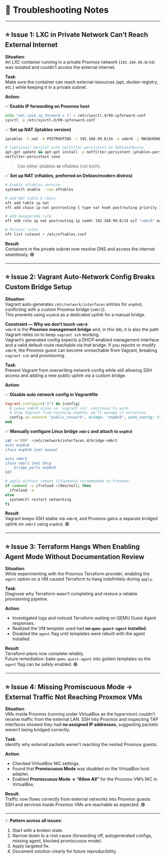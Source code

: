 # 🚨 Troubleshooting Notes

---

## ⭐ Issue 1: LXC in Private Network Can’t Reach External Internet

**Situation**:  
An LXC container running in a private Proxmox network (`192.168.99.0/24`) was isolated and couldn’t access the external internet.

**Task**:  
Make sure the container can reach external resources (apt, docker registry, etc.) while keeping it in a private subnet.

**Action**:  

✅ **Enable IP forwarding on Proxmox host**  
```bash
echo "net.ipv4.ip_forward = 1" > /etc/sysctl.d/99-ipforward.conf
sysctl -p /etc/sysctl.d/99-ipforward.conf
```

✅ **Set up NAT (iptables version)**  
```bash
iptables -t nat -A POSTROUTING -s 192.168.99.0/24 -o vmbr0 -j MASQUERADE

# (optional) persist with netfilter-persistent on Debian/Ubuntu
apt-get update && apt-get install -y netfilter-persistent iptables-persistent
netfilter-persistent save
```
> Use either iptables **or** nftables (not both).

✅ **Set up NAT (nftables, preferred on Debian/modern distros)**  
```bash
# Enable nftables service
systemctl enable --now nftables

# Add NAT table & chain
nft add table ip nat
nft add chain ip nat postrouting { type nat hook postrouting priority 100 \; }

# Add masquerade rule
nft add rule ip nat postrouting ip saddr 192.168.99.0/24 oif "vmbr0" masquerade

# Persist rules
nft list ruleset > /etc/nftables.conf
```

**Result**:  
Containers in the private subnet now resolve DNS and access the internet seamlessly. 🟢

---

## ⭐ Issue 2: Vagrant Auto-Network Config Breaks Custom Bridge Setup

**Situation**:  
Vagrant auto-generates `/etc/network/interfaces` entries for `enp0s8`, conflicting with a custom Proxmox bridge (`vmbr2`).  
This prevents using `enp0s8` as a dedicated uplink for a manual bridge.

**Constraint — Why we don’t touch `vmbr0`**:  
`vmbr0` is the **Proxmox management bridge** and, in this lab, it is also the path Vagrant relies on to keep `vagrant ssh` working.  
Vagrant’s generated config expects a DHCP‑enabled management interface and a valid default route reachable via that bridge. If you repoint or modify `vmbr0`, the Proxmox guest can become unreachable from Vagrant, breaking `vagrant ssh` and provisioning.

**Task**:  
Prevent Vagrant from overwriting network config while still allowing SSH access and adding a new public uplink via a custom bridge.

**Action**:  

✅ **Disable auto network config in Vagrantfile**  
```ruby
Vagrant.configure("2") do |config|
  # Leave vmbr0 alone so `vagrant ssh` continues to work.
  # Stop Vagrant from touching enp0s8; we’ll manage it ourselves.
  config.vm.network "public_network", bridge: "enp0s8", auto_config: false
end
```

✅ **Manually configure Linux bridge `vmbr2` and attach to `enp0s8`**  
```bash
cat <<'EOF' >/etc/network/interfaces.d/bridge-vmbr2
auto enp0s8
iface enp0s8 inet manual

auto vmbr2
iface vmbr2 inet dhcp
    bridge_ports enp0s8
EOF

# apply without reboot (ifupdown2 recommended on Proxmox)
if command -v ifreload >/dev/null; then
  ifreload -a
else
  systemctl restart networking
fi
```

**Result**:  
Vagrant keeps SSH stable via `vmbr0`, and Proxmox gains a separate bridged uplink on `vmbr2` using `enp0s8`. 🟢

---

## ⭐ Issue 3: Terraform Hangs When Enabling Agent Mode Without Documentation Review

**Situation**:  
While experimenting with the Proxmox Terraform provider, enabling the `agent` option on a VM caused Terraform to hang indefinitely during `apply`.  

**Task**:  
Diagnose why Terraform wasn’t completing and restore a reliable provisioning pipeline.

**Action**:  
- Investigated logs and noticed Terraform waiting on QEMU Guest Agent responses.  
- Realized the VM template used had **no `qemu-guest-agent` installed**.  
- Disabled the `agent` flag until templates were rebuilt with the agent installed.  

**Result**:  
Terraform plans now complete reliably.  
Future remediation: bake `qemu-guest-agent` into golden templates so the `agent` flag can be safely enabled. 🟢  

---

## ⭐ Issue 4: Missing Promiscuous Mode → External Traffic Not Reaching Proxmox VMs

**Situation**:  
VMs inside Proxmox (running under VirtualBox as the hypervisor) couldn’t receive traffic from the external LAN. SSH into Proxmox and inspecting TAP interfaces showed they had **no assigned IP addresses**, suggesting packets weren’t being bridged correctly.  

**Task**:  
Identify why external packets weren’t reaching the nested Proxmox guests.  

**Action**:  
- Checked VirtualBox NIC settings.  
- Found that **Promiscuous Mode** was disabled on the VirtualBox host adapter.  
- Enabled **Promiscuous Mode → “Allow All”** for the Proxmox VM’s NIC in VirtualBox.  

**Result**:  
Traffic now flows correctly from external networks into Proxmox guests. SSH and services inside Proxmox VMs are reachable as expected. 🟢  

---

✨ **Pattern across all issues**:  
1. Start with a broken state.  
2. Narrow down to a root cause (forwarding off, autogenerated configs, missing agent, blocked promiscuous mode).  
3. Apply targeted fix.  
4. Document solution clearly for future reproducibility.  